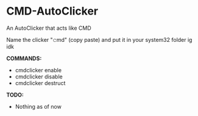 # CMD-AutoClicker
An AutoClicker that acts like CMD

Name the clicker "𝚌md" (copy paste) and put it in your system32 folder ig idk

**COMMANDS:**
 * cmdclicker enable
 * cmdclicker disable
 * cmdclicker destruct

**TODO:**
* Nothing as of now
